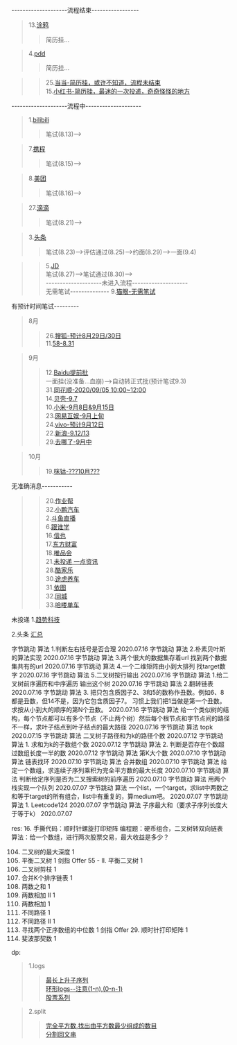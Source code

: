 --------------------流程结束-----------------
>13.[涂鸦](https://www.nowcoder.com/discuss/469857?type=all&order=time&pos=&page=1&channel=666&source_id=search_all)
>> 简历挂...  

>4.[pdd](https://careers.pinduoduo.com/campus/personal-center)
>> 简历挂...

>>25.[当当-简历挂，或许不知道，流程未结束](https://dangdangwang.zhiye.com/Portal/Apply/Index)  
>>15.[小红书-简历挂，最迷的一次投递，奇奇怪怪的地方](https://campus.liepin.com/apply/showapplylist/)

--------------------流程中--------------------
>1.[bilibili](https://app.mokahr.com/campus_apply/bilibili01/6205#/candidateHome/applications?_k=xefjj3)  
>> 笔试(8.13)-->  

>7.[携程](https://www.nowcoder.com/discuss/464321?type=all&order=time&pos=&page=6&channel=666&source_id=search_all)  
>> 笔试(8.15)-->  

>8.[美团](https://campus.meituan.com/apply-record)  
>> 笔试(8.16)-->  

>27.[滴滴]()  
>> 笔试(8.21)-->    

>3.[头条](https://job.bytedance.com/campus/position/application?referral_code=P5NGXS4)  
>> 笔试(8.23)-->评估通过(8.25)-->约面(8.29)-->一面(9.4)  

>>5.[JD](http://campus.jd.com/web/apply/myjob)    
>> 笔试(8.27)-->笔试通过(8.30)-->  
--------------------未进入流程--------------------  
无需笔试--------------
>9.[猫眼-无需笔试](https://www.nowcoder.com/discuss/462838?type=post&order=create&pos=&page=1&channel=666&source_id=search_post)

有预计时间笔试---------  
>8月
>>26.[搜狐-预计8月29日/30日]()        
>>11.[58-8.31](http://campus.58.com/Portal/Apply/Index)  

>9月
>>12.[Baidu提前批](https://talent.baidu.com/external/baidu/campus.html#/individualCenter)        
>> 一面挂(没准备...血崩)-->自动转正式批(预计笔试9.3)  
>>31.[同花顺-2020/09/05 10:00~12:00](http://talent.10jqka.com.cn/default/usercenter/index/)  
>>14.[贝壳-9.7](http://campus.ke.com/Portal/Apply/Index)       
>>10.[小米-9月8日&9月15日](http://campus.hr.xiaomi.com/#/candidateHome/applications)  
>>23.[网易互娱-9月上旬](https://game.campus.163.com/personal)  
>>24.[vivo-预计9月12日](https://hr.vivo.com/wt/vivo/web/templet1000/index/corpshowNewDeliveryRecordvivo!listApplyPosition?operational=0f6b1d412a49a6ed4da2313a8b2838d069b8a116cee85e2f0b51e0dc10b09fe4aabb5405b111de6fe0e1ca982d84ec9fbe3222b5e6c18799637da8bba746318b76ec65eeda80517339fe3e53302b1c355102cf9edcb02c0b3a9d29e7db739ecd4c86a2b256822693)      
>>22.[新浪-9.12/13](https://career.sina.com.cn/portal/myapply/?gql=glluemeuser%3D%257B%257Bglluemeuser.id%257D%257D%26record_type__ns%3DInternal%2520Transfer)  
>>29.[去哪了-9月中]()  

>10月    
>>19.[咪钴-???10月???](https://www.migu.cn/about/join/jobs-2-0-0.html)      

无准确消息-----------
>>20.[作业帮](https://job.zuoyebang.com/xiaoyuan.html#/candidateHome/applications)    
>>32.[小鹏汽车](https://app.mokahr.com/campus_apply/xiaopeng/22#/candidateHome/applications)  
>>2.[斗鱼直播](https://app.mokahr.com/m/candidate/applications/deliver-query/douyu)      
>>6.[跟谁学]()    
>>16.[信也](https://app.mokahr.com/campus_apply/paipaidai/6537#/candidateHome/applications)  
>>17.[东方财富](https://eastmoney.zhiye.com/Portal/Apply/Index)  
>>18.[唯品会](https://recruitment.corp.vipshop.com/wt/VIPS/web/index?brandCode=VIP#/pc)  
>>21.[未投递 一点资讯](hotjob.cn/wt/yidian/web/index/webPosition210!getAboutUs?columnId=1&recruitType=1&brandCode=1&twoColumnId=100504&projectId=)    
>>28.[酷家乐]()    
>>30.[途虎养车]()    
>>31.[依图](https://app.mokahr.com/m/candidate/applications/deliver-query/yitu-inc)  
>>32.[同城](http://i.51job.com/userset/my_apply.php?type=xy&lang=c)    
>>33.[哈喽单车]()      
     
未投递
1.[趋势科技](https://www.nowcoder.com/discuss/477614?type=7&order=3&pos=89&page=1&source_id=discuss_center_7&channel=666)

2.头条
  [汇总](https://www.nowcoder.com/discuss/447791?type=2&channel=666&source_id=discuss_terminal_discuss_jinghua)  
  
字节跳动	算法	1.判断左右括号是否合理	2020.07.16
字节跳动	算法	2.朴素贝叶斯的算法实现	2020.07.16
字节跳动	算法	3.两个很大的数据集存着url 找到两个数据集共有的url	2020.07.16
字节跳动	算法	4.一个二维矩阵由小到大排列 找target数字	2020.07.16
字节跳动	算法	5.二叉树按行输出	2020.07.16
字节跳动	算法	1.给二叉树前序遍历和中序遍历 输出这个树	2020.07.16
字节跳动	算法	2.翻转链表	2020.07.16
字节跳动	算法	3. 把只包含质因子2、3和5的数称作丑数。例如6、8都是丑数，但14不是，因为它包含质因子7。 习惯上我们把1当做是第一个丑数。求按从小到大的顺序的第N个丑数。	2020.07.16
字节跳动	算法	给一个类似树的结构，每个节点都可以有多个节点（不止两个树）然后每个根节点和字节点间的路径不一样，求叶子结点到叶子结点的最大路径	2020.07.16
字节跳动	算法	topk	2020.07.15
字节跳动	算法	二叉树子路径和为k的路径个数	2020.07.12
字节跳动	算法	1. 求和为k的子数组个数	2020.07.12
字节跳动	算法	2. 判断是否存在个数超过数组长度一半的数	2020.07.12
字节跳动	算法	第K大个数	2020.07.10
字节跳动	算法	链表找环	2020.07.10
字节跳动	算法	合并数组	2020.07.10
字节跳动	算法	给定一个数组，求连续子序列乘积为完全平方数的最大长度	2020.07.10
字节跳动	算法	判断给定序列是否为二叉搜索树的前序遍历	2020.07.10
字节跳动	算法	用两个栈实现一个队列	2020.07.07
字节跳动	算法	一个list，一个target，求list中两数之和等于target的所有组合，list中有重复的，算medium吧。	2020.07.07
字节跳动	算法	1. Leetcode124	2020.07.07
字节跳动	算法	子序最大和（要求子序列长度大于等于k）	2020.07.07

res:
16. 手撕代码：顺时针螺旋打印矩阵
编程题：硬币组合，二叉树转双向链表
算法：给一个数组，进行两次股票交易，最大收益是多少？



104. 二叉树的最大深度	1
110. 平衡二叉树	1
剑指 Offer 55 - II. 平衡二叉树	1
814. 二叉树剪枝	1
23. 合并K个排序链表	1
1. 两数之和	1
445. 两数相加 II	1
2. 两数相加	1
62. 不同路径	1
63. 不同路径 II	1
4. 寻找两个正序数组的中位数	1
剑指 Offer 29. 顺时针打印矩阵	1
509. 斐波那契数	1


dp:  
>1.logs  
>>[最长上升子序列](https://leetcode-cn.com/problems/longest-increasing-subsequence/)  
>>[环形logs--注意(1-n),(0-n-1)](https://leetcode-cn.com/problems/house-robber-ii/)  
>>[股票系列](https://leetcode-cn.com/problems/best-time-to-buy-and-sell-stock-iv/)  

>2.split  
>>[完全平方数,找出由平方数最少组成的数目](https://leetcode-cn.com/problems/perfect-squares/submissions/)  
>>[分割回文串](https://leetcode-cn.com/problems/palindrome-partitioning/)  
    



